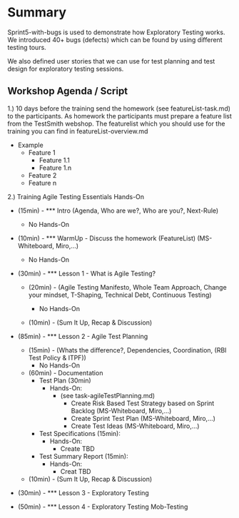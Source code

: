 # Summary
Sprint5-with-bugs is used to demonstrate how Exploratory Testing 
works. We introduced 40+ bugs (defects) which can be found by using different testing tours.

We also defined user stories that we can use for test planning and test design for exploratory testing sessions.

## Workshop Agenda / Script
1.) 10 days before the training send the homework (see featureList-task.md) to the participants. 
As homework the participants must prepare a feature list from the TestSmith webshop. The featurelist which you should 
use for the training you can find in featureList-overview.md
- Example
    - Feature 1
      - Feature 1.1
      - Feature 1.n
    - Feature 2
    - Feature n


2.) Training Agile Testing Essentials Hands-On
- (15min) - *** Intro (Agenda, Who are we?, Who are you?, Next-Rule)
  - No Hands-On

- (10min) - *** WarmUp - Discuss the homework (FeatureList) (MS-Whiteboard, Miro,...)
  - No Hands-On

- (30min) - *** Lesson 1 - What is Agile Testing?
  - (20min) - (Agile Testing Manifesto, Whole Team Approach, Change your mindset, T-Shaping, Technical Debt, Continuous Testing)
    - No Hands-On

  - (10min) - (Sum It Up, Recap & Discussion)

- (85min) - *** Lesson 2 - Agile Test Planning
  - (15min) - (Whats the difference?, Dependencies, Coordination, (RBI Test Policy & ITPF))
    - No Hands-On
  - (60min) - Documentation 
    - Test Plan (30min)
      - Hands-On:
        - (see task-agileTestPlanning.md)
          - Create Risk Based Test Strategy based on Sprint Backlog (MS-Whiteboard, Miro,...)
          - Create Sprint Test Plan (MS-Whiteboard, Miro,...)
          - Create Test Ideas (MS-Whiteboard, Miro,...)
    - Test Specifications (15min):
      - Hands-On:
        - Create TBD
    - Test Summary Report (15min):
      - Hands-On: 
        - Creat TBD
  - (10min) - (Sum It Up, Recap & Discussion)

- (30min) - *** Lesson 3 - Exploratory Testing

- (50min) - *** Lesson 4 - Exploratory Testing Mob-Testing 
